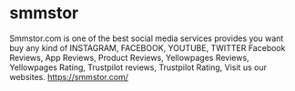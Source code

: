 # smmstor
Smmstor.com is one of the best social media services provides you want buy any kind of INSTAGRAM, FACEBOOK, YOUTUBE, TWITTER Facebook Reviews, App Reviews, Product Reviews, Yellowpages Reviews, Yellowpages Rating, Trustpilot reviews, Trustpilot Rating, Visit us our websites. https://smmstor.com/
